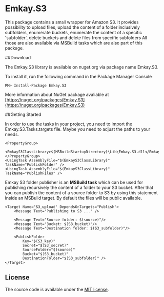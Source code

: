 Emkay.S3
========

This package contains a small wrapper for Amazon S3. It provides possibility to upload files, upload the content of a folder inclusively subfolders, enumerate buckets, enumerate the content of a specific 'subfolder', delete buckets and delete files from specific subfolders
All those are also available via MSBuild tasks which are also part of this package.

##Download

The Emkay.S3 library is available on nuget.org via package name Emkay.S3.

To install it, run the following command in the Package Manager Console

	PM> Install-Package Emkay.S3

More information about NuGet package avaliable at [https://nuget.org/packages/Emkay.S3](https://nuget.org/packages/Emkay.S3)

##Getting Started

In order to use the tasks in your project, you need to import the Emkay.S3.Tasks.targets file. Maybe you need to adjust the paths to your needs.

	<PropertyGroup>
    	<EmkayS3ClassLibrary>$(MSBuildStartupDirectory)\Lib\Emkay.S3.dll</EmkayS3ClassLibrary>
  	</PropertyGroup>
	<UsingTask AssemblyFile="$(EmkayS3ClassLibrary)" TaskName="PublishFolder" />
	<UsingTask AssemblyFile="$(EmkayS3ClassLibrary)" TaskName="PublishFiles" />

Emkay S3 folder publisher is an **MSBuild task** which can be used for publishing recursively the content of a folder to your S3 bucket.
After that you can publish the content of a source folder to S3 by using this statement inside an MSBuild target. By default the files will be public available.

    <Target Name="S3_upload" DependsOnTargets="Publish">
    	<Message Text="Publishing to S3 ..." />
    
    	<Message Text="Source folder: $(source)"/>
    	<Message Text="Bucket: $(S3_bucket)"/>
    	<Message Text="Destination folder: $(S3_subfolder)"/>

    	<PublishFolder
      		Key="$(S3_key)"
      		Secret="$(S3_secret)"
      		SourceFolder="$(source)"
      		Bucket="$(S3_bucket)"
      		DestinationFolder="$(S3_subfolder)" />
  	</Target>

## License
The source code is available under the [MIT license](http://opensource.org/licenses/mit-license.php).

